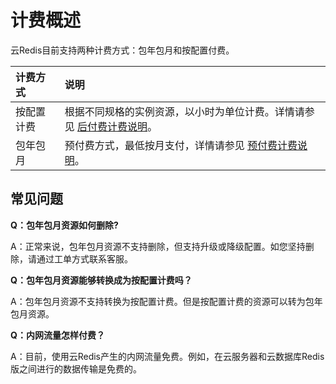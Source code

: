 # 计费概述

云Redis目前支持两种计费方式：包年包月和按配置付费。

|  计费方式 |  说明  |
| :--- | :---  |
|  按配置计费|  	根据不同规格的实例资源，以小时为单位计费。详情请参见 [后付费计费说明](https://docs.jdcloud.com/cn/billing/postpay)。|  
|  包年包月	|  预付费方式，最低按月支付，详情请参见  [预付费计费说明](https://docs.jdcloud.com/cn/billing/prepay)。|  


## 常见问题

**Q：包年包月资源如何删除?**

A：正常来说，包年包月资源不支持删除，但支持升级或降级配置。如您坚持删除，请通过工单方式联系客服。

**Q：包年包月资源能够转换成为按配置计费吗？**

A：包年包月资源不支持转换为按配置计费。但是按配置计费的资源可以转为包年包月资源。

**Q：内网流量怎样付费？**

A：目前，使用云Redis产生的内网流量免费。例如，在云服务器和云数据库Redis版之间进行的数据传输是免费的。




